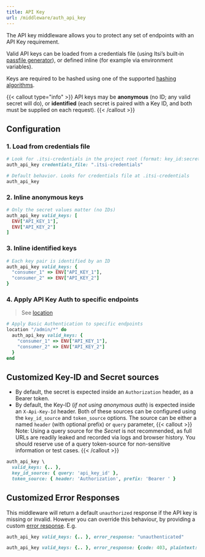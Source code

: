 ```yaml
---
title: API Key
url: /middleware/auth_api_key
---
```

The API key middleware allows you to protect any set of endpoints with an API Key requirement.

Valid API keys can be loaded from a credentials file (using Itsi’s built‑in [passfile generator](/utilities/passfile_generator)), or defined inline (for example via environment variables).

Keys are required to be hashed using one of the supported [hashing algorithms](/utilities/passfile_generator/#supported-hashing-algorithms).

{{< callout type="info" >}}
API keys may be **anonymous** (no ID; any valid secret will do), or **identified** (each secret is paired with a Key ID, and both must be supplied on each request).
{{< /callout >}}

## Configuration

### 1. Load from credentials file

```ruby {filename=Itsi.rb}
# Look for .itsi-credentials in the project root (format: key_id:secret per line)
auth_api_key credentials_file: ".itsi-credentials"

# Default behavior. Looks for credentials file at .itsi-credentials
auth_api_key

```

### 2. Inline anonymous keys

```ruby {filename=Itsi.rb}
# Only the secret values matter (no IDs)
auth_api_key valid_keys: [
  ENV["API_KEY_1"],
  ENV["API_KEY_2"]
]
```

### 3. Inline identified keys

```ruby {filename=Itsi.rb}
# Each key pair is identified by an ID
auth_api_key valid_keys: {
  "consumer_1" => ENV["API_KEY_1"],
  "consumer_2" => ENV["API_KEY_2"]
}
```

### 4. Apply API Key Auth to specific endpoints

> See [location](/middleware/location)

```ruby {filename=Itsi.rb}
# Apply Basic Authentication to specific endpoints
location "/admin/*" do
  auth_api_key valid_keys: {
    "consumer_1" => ENV["API_KEY_1"],
    "consumer_2" => ENV["API_KEY_2"]
  }
end
```


## Customized Key-ID and Secret sources
* By default, the secret is expected inside an `Authorization` header, as a Bearer token.
* By default, the Key-ID (*if not using anonymous auth*) is expected inside an `X-Api-Key-Id` header.
Both of these sources can be configured using the `key_id_source` and  `token_source` options.
The source can be either a named `header` (with optional prefix) or `query` parameter,
{{< callout >}}
Note: Using a query source for the *Secret* is not recommended, as full URLs are readily leaked and recorded via logs and browser history. You should reserve use of a query token-source for non-sensitive information or test cases.
{{< /callout >}}

```ruby {filename=Itsi.rb}
auth_api_key \
  valid_keys: {.. },
  key_id_source: { query: 'api_key_id' },
  token_source: { header: 'Authorization', prefix: 'Bearer ' }
```

## Customized Error Responses
This middleware will return a default `unauthorized` response if the API key is missing or invalid.
However you can override this behaviour, by providing a custom [error response](/middleware/error_response).
E.g.
```ruby {filename=Itsi.rb}
auth_api_key valid_keys: {.. }, error_response: "unauthenticated"
```

```ruby {filename=Itsi.rb}
auth_api_key valid_keys: {.. }, error_response: {code: 403, plaintext: {inline: "unauthenticated"} , default: 'plaintext'}

```
